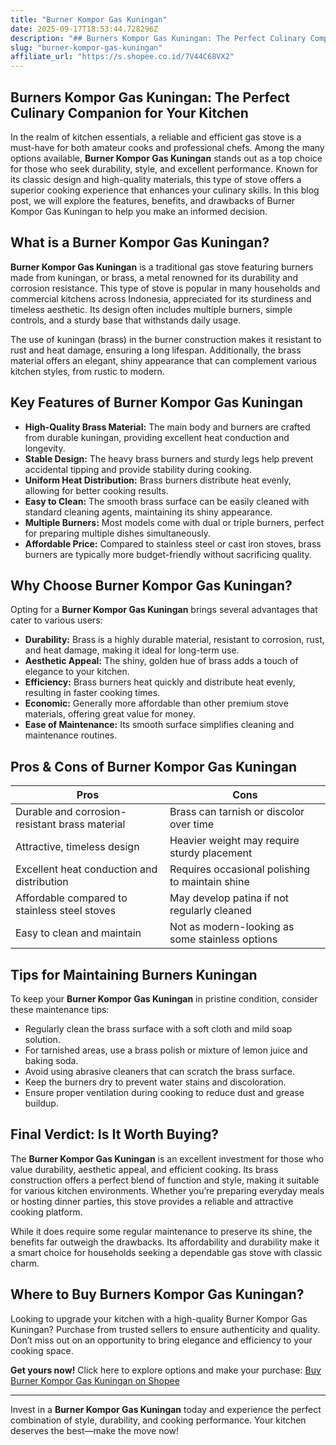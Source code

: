 ```yaml
---
title: "Burner Kompor Gas Kuningan"
date: 2025-09-17T18:53:44.728296Z
description: "## Burners Kompor Gas Kuningan: The Perfect Culinary Companion for Your Kitchen..."
slug: "burner-kompor-gas-kuningan"
affiliate_url: "https://s.shopee.co.id/7V44C68VX2"
---
```

## Burners Kompor Gas Kuningan: The Perfect Culinary Companion for Your Kitchen

In the realm of kitchen essentials, a reliable and efficient gas stove is a must-have for both amateur cooks and professional chefs. Among the many options available, **Burner Kompor Gas Kuningan** stands out as a top choice for those who seek durability, style, and excellent performance. Known for its classic design and high-quality materials, this type of stove offers a superior cooking experience that enhances your culinary skills. In this blog post, we will explore the features, benefits, and drawbacks of Burner Kompor Gas Kuningan to help you make an informed decision.

## What is a Burner Kompor Gas Kuningan?

**Burner Kompor Gas Kuningan** is a traditional gas stove featuring burners made from kuningan, or brass, a metal renowned for its durability and corrosion resistance. This type of stove is popular in many households and commercial kitchens across Indonesia, appreciated for its sturdiness and timeless aesthetic. Its design often includes multiple burners, simple controls, and a sturdy base that withstands daily usage.

The use of kuningan (brass) in the burner construction makes it resistant to rust and heat damage, ensuring a long lifespan. Additionally, the brass material offers an elegant, shiny appearance that can complement various kitchen styles, from rustic to modern.

## Key Features of Burner Kompor Gas Kuningan

- **High-Quality Brass Material:** The main body and burners are crafted from durable kuningan, providing excellent heat conduction and longevity.
- **Stable Design:** The heavy brass burners and sturdy legs help prevent accidental tipping and provide stability during cooking.
- **Uniform Heat Distribution:** Brass burners distribute heat evenly, allowing for better cooking results.
- **Easy to Clean:** The smooth brass surface can be easily cleaned with standard cleaning agents, maintaining its shiny appearance.
- **Multiple Burners:** Most models come with dual or triple burners, perfect for preparing multiple dishes simultaneously.
- **Affordable Price:** Compared to stainless steel or cast iron stoves, brass burners are typically more budget-friendly without sacrificing quality.

## Why Choose Burner Kompor Gas Kuningan?

Opting for a **Burner Kompor Gas Kuningan** brings several advantages that cater to various users:

- **Durability:** Brass is a highly durable material, resistant to corrosion, rust, and heat damage, making it ideal for long-term use.
- **Aesthetic Appeal:** The shiny, golden hue of brass adds a touch of elegance to your kitchen.
- **Efficiency:** Brass burners heat quickly and distribute heat evenly, resulting in faster cooking times.
- **Economic:** Generally more affordable than other premium stove materials, offering great value for money.
- **Ease of Maintenance:** Its smooth surface simplifies cleaning and maintenance routines.

## Pros & Cons of Burner Kompor Gas Kuningan

| **Pros**                                              | **Cons**                                         |
|--------------------------------------------------------|--------------------------------------------------|
| Durable and corrosion-resistant brass material       | Brass can tarnish or discolor over time       |
| Attractive, timeless design                           | Heavier weight may require sturdy placement   |
| Excellent heat conduction and distribution            | Requires occasional polishing to maintain shine |
| Affordable compared to stainless steel stoves        | May develop patina if not regularly cleaned  |
| Easy to clean and maintain                            | Not as modern-looking as some stainless options |

## Tips for Maintaining Burners Kuningan

To keep your **Burner Kompor Gas Kuningan** in pristine condition, consider these maintenance tips:

- Regularly clean the brass surface with a soft cloth and mild soap solution.
- For tarnished areas, use a brass polish or mixture of lemon juice and baking soda.
- Avoid using abrasive cleaners that can scratch the brass surface.
- Keep the burners dry to prevent water stains and discoloration.
- Ensure proper ventilation during cooking to reduce dust and grease buildup.

## Final Verdict: Is It Worth Buying?

The **Burner Kompor Gas Kuningan** is an excellent investment for those who value durability, aesthetic appeal, and efficient cooking. Its brass construction offers a perfect blend of function and style, making it suitable for various kitchen environments. Whether you’re preparing everyday meals or hosting dinner parties, this stove provides a reliable and attractive cooking platform.

While it does require some regular maintenance to preserve its shine, the benefits far outweigh the drawbacks. Its affordability and durability make it a smart choice for households seeking a dependable gas stove with classic charm.

## Where to Buy Burners Kompor Gas Kuningan?

Looking to upgrade your kitchen with a high-quality Burner Kompor Gas Kuningan? Purchase from trusted sellers to ensure authenticity and quality. Don’t miss out on an opportunity to bring elegance and efficiency to your cooking space.

**Get yours now!** Click here to explore options and make your purchase: [Buy Burner Kompor Gas Kuningan on Shopee](https://s.shopee.co.id/7V44C68VX2)

---

Invest in a **Burner Kompor Gas Kuningan** today and experience the perfect combination of style, durability, and cooking performance. Your kitchen deserves the best—make the move now!
